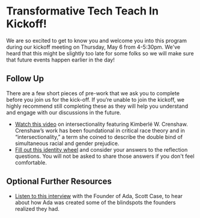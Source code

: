 # Transformative Tech Teach In Kickoff!

We are so excited to get to know you and welcome you into this program during our kickoff meeting on Thursday, May 6 from 4-5:30pm. We've heard that this might be slightly too late for some folks so we will make sure that future events happen earlier in the day!

## Follow Up

There are a few short pieces of pre-work that we ask you to complete before you join us for the kick-off. If you’re unable to join the kickoff, we highly recommend still completing these as they will help you understand and engage with our discussions in the future.

- [Watch this video](https://www.youtube.com/watch?v=sWP92i7JLlQ) on intersectionality featuring Kimberlé W. Crenshaw. Crenshaw’s work has been foundational in critical race theory and in “intersectionality,” a term she coined to describe the double bind of simultaneous racial and gender prejudice. 
- [Fill out this identity wheel](https://drive.google.com/file/d/15GjuamanM0sXI-NtOTWTbcGJpOR7M4Mx/view) and consider your answers to the reflection questions. You will not be asked to share those answers if you don't feel comfortable.

## Optional Further Resources
- [Listen to this interview](https://drive.google.com/file/d/1FE7Bf6IfALOUUKRTzjh6KhCGw0H3Yf2w/view) with the Founder of Ada, Scott Case, to hear about how Ada was created some of the blindspots the founders realized they had.
